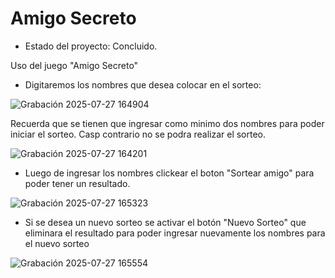 <h1> Amigo Secreto </h1>

- Estado del proyecto: Concluido.

Uso del juego "Amigo Secreto"

- Digitaremos los nombres que desea colocar en el sorteo:

![Grabación 2025-07-27 164904](https://github.com/user-attachments/assets/6753b64a-716a-4b2b-b9f3-4a4463e3881c)

Recuerda que se tienen que ingresar como minimo dos nombres para poder iniciar el sorteo. Casp contrario no se podra realizar el sorteo.

![Grabación 2025-07-27 164201](https://github.com/user-attachments/assets/dc0376a3-6ca2-41cd-b21b-d913e89fc0d1)

- Luego de ingresar los nombres clickear el boton "Sortear amigo" para poder tener un resultado.

![Grabación 2025-07-27 165323](https://github.com/user-attachments/assets/96b94275-c748-4b6d-bf0c-273b43e15e67)

- Si se desea un nuevo sorteo se activar el botón "Nuevo Sorteo" que eliminara el resultado para poder ingresar nuevamente los nombres
para el nuevo sorteo

![Grabación 2025-07-27 165554](https://github.com/user-attachments/assets/fb067da3-92a3-4291-add5-34122fe3fd36)
